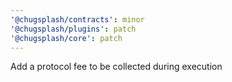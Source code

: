 ```yaml
---
'@chugsplash/contracts': minor
'@chugsplash/plugins': patch
'@chugsplash/core': patch
---
```


Add a protocol fee to be collected during execution
